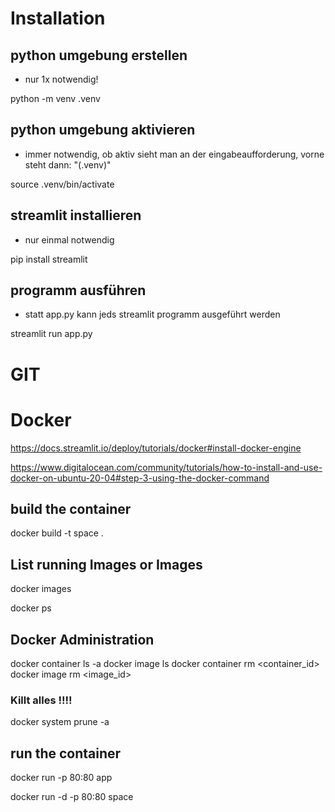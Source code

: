 # Installation

## python umgebung erstellen
* nur 1x notwendig!

python -m venv .venv 

## python umgebung aktivieren
* immer notwendig, ob aktiv sieht man an der eingabeaufforderung, vorne steht dann: "(.venv)" 

source .venv/bin/activate

## streamlit installieren
* nur einmal notwendig

pip install streamlit

## programm ausführen
* statt app.py kann jeds streamlit programm ausgeführt werden

streamlit run app.py

# GIT

# Docker 

https://docs.streamlit.io/deploy/tutorials/docker#install-docker-engine

https://www.digitalocean.com/community/tutorials/how-to-install-and-use-docker-on-ubuntu-20-04#step-3-using-the-docker-command

## build the container

docker build -t space .

## List running Images or Images

docker images

docker ps

## Docker Administration

docker container ls -a
docker image ls
docker container rm <container_id>
docker image rm <image_id>

### Killt alles !!!!
docker system prune -a

## run the container

docker run -p 80:80 app

docker run -d -p 80:80 space


